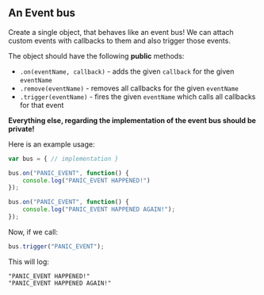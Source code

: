 ## An Event bus

Create a single object, that behaves like an event bus! We can attach custom events with callbacks to them and also trigger those events.

The object should have the following __public__ methods:

* `.on(eventName, callback)` - adds the given `callback` for the given `eventName`
* `.remove(eventName)` - removes all callbacks for the given `eventName`
* `.trigger(eventName)` - fires the given `eventName` which calls all callbacks for that event

__Everything else, regarding the implementation of the event bus should be private!__

Here is an example usage:

```javascript
var bus = { // implementation }

bus.on("PANIC_EVENT", function() {
    console.log("PANIC_EVENT HAPPENED!")
});

bus.on("PANIC_EVENT", function() {
    console.log("PANIC_EVENT HAPPENED AGAIN!");
});
```

Now, if we call:

```javascript
bus.trigger("PANIC_EVENT");
```

This will log:

```
"PANIC_EVENT HAPPENED!"
"PANIC_EVENT HAPPENED AGAIN!"
```
